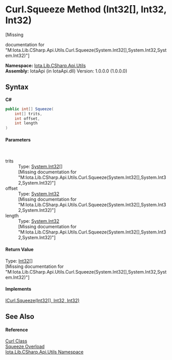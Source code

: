 # Curl.Squeeze Method (Int32[], Int32, Int32)
 

\[Missing <summary> documentation for "M:Iota.Lib.CSharp.Api.Utils.Curl.Squeeze(System.Int32[],System.Int32,System.Int32)"\]

**Namespace:**&nbsp;<a href="N_Iota_Lib_CSharp_Api_Utils">Iota.Lib.CSharp.Api.Utils</a><br />**Assembly:**&nbsp;IotaApi (in IotaApi.dll) Version: 1.0.0.0 (1.0.0.0)

## Syntax

**C#**<br />
``` C#
public int[] Squeeze(
	int[] trits,
	int offset,
	int length
)
```


#### Parameters
&nbsp;<dl><dt>trits</dt><dd>Type: <a href="http://msdn2.microsoft.com/en-us/library/td2s409d" target="_blank">System.Int32</a>[]<br />\[Missing <param name="trits"/> documentation for "M:Iota.Lib.CSharp.Api.Utils.Curl.Squeeze(System.Int32[],System.Int32,System.Int32)"\]</dd><dt>offset</dt><dd>Type: <a href="http://msdn2.microsoft.com/en-us/library/td2s409d" target="_blank">System.Int32</a><br />\[Missing <param name="offset"/> documentation for "M:Iota.Lib.CSharp.Api.Utils.Curl.Squeeze(System.Int32[],System.Int32,System.Int32)"\]</dd><dt>length</dt><dd>Type: <a href="http://msdn2.microsoft.com/en-us/library/td2s409d" target="_blank">System.Int32</a><br />\[Missing <param name="length"/> documentation for "M:Iota.Lib.CSharp.Api.Utils.Curl.Squeeze(System.Int32[],System.Int32,System.Int32)"\]</dd></dl>

#### Return Value
Type: <a href="http://msdn2.microsoft.com/en-us/library/td2s409d" target="_blank">Int32</a>[]<br />\[Missing <returns> documentation for "M:Iota.Lib.CSharp.Api.Utils.Curl.Squeeze(System.Int32[],System.Int32,System.Int32)"\]

#### Implements
<a href="M_Iota_Lib_CSharp_Api_Utils_ICurl_Squeeze_1">ICurl.Squeeze(Int32[], Int32, Int32)</a><br />

## See Also


#### Reference
<a href="T_Iota_Lib_CSharp_Api_Utils_Curl">Curl Class</a><br /><a href="Overload_Iota_Lib_CSharp_Api_Utils_Curl_Squeeze">Squeeze Overload</a><br /><a href="N_Iota_Lib_CSharp_Api_Utils">Iota.Lib.CSharp.Api.Utils Namespace</a><br />